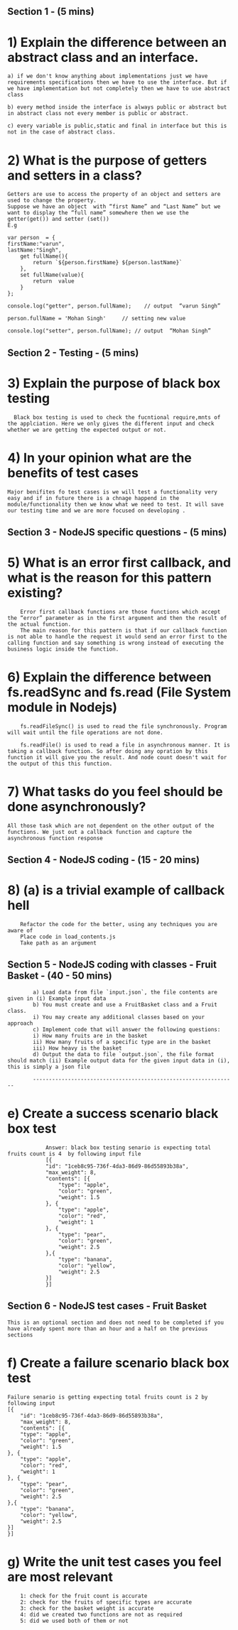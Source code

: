 ## Section 1 - (5 mins)
# 1) Explain the difference between an abstract class and an interface.
 
    a) if we don't know anything about implementations just we have requirements specifications then we have to use the interface. But if we have implementation but not completely then we have to use abstract class
	
    b) every method inside the interface is always public or abstract but in abstract class not every member is public or abstract.
	
    c) every variable is public,static and final in interface but this is not in the case of abstract class.

# 2) What is the purpose of getters and setters in a class?

	Getters are use to access the property of an object and setters are used to change the property. 
	Suppose we have an object  with “first Name” and “Last Name” but we want to display the “full name” somewhere then we use the getter(get()) and setter (set())  
    E.g 

    var person  = {
    firstName:"varun",
    lastName:"Singh",
        get fullName(){
            return `${person.firstName} ${person.lastName}`
        },
        set fullName(value){
            return  value  
        }
    };

    console.log("getter", person.fullName);    // output  “varun Singh”

    person.fullName = 'Mohan Singh'     // setting new value

    console.log("setter", person.fullName); // output  “Mohan Singh”


	
## Section 2 - Testing - (5 mins)

# 3) Explain the purpose of black box testing
	 
      Black box testing is used to check the fucntional require,mnts of the applciation. Here we only gives the different input and check whether we are getting the expected output or not. 

# 4) In your opinion what are the benefits of test cases
	
	Major benifites fo test cases is we will test a functionality very easy and if in future there is a chnage happend in the module/functionality then we know what we need to test. It will save our testing time and we are more focused on developing . 

## Section 3 - NodeJS specific questions - (5 mins)
   # 5) What is an error first callback, and what is the reason for this pattern existing?
	
        Error first callback functions are those functions which accept the “error” parameter as in the first argument and then the result of the actual function. 
        The main reason for this pattern is that if our callback function is not able to handle the request it would send an error first to the calling function and say something is wrong instead of executing the business logic inside the function. 


   # 6) Explain the difference between fs.readSync and fs.read (File System module in Nodejs)
        
        fs.readFileSync() is used to read the file synchronously. Program will wait until the file operations are not done. 

        fs.readFile() is used to read a file in asynchronous manner. It is taking a callback function. So after doing any opration by this function it will give you the result. And node count doesn't wait for the output of this this function.  
   # 7) What tasks do you feel should be done asynchronously?

	All those task which are not dependent on the other output of the functions. We just out a callback function and capture the asynchronous function response

## Section 4 - NodeJS coding - (15 - 20 mins)

   # 8) (a) is a trivial example of callback hell
        Refactor the code for the better, using any techniques you are aware of
        Place code in load_contents.js
        Take path as an argument

## Section 5 - NodeJS coding with classes - Fruit Basket - (40 - 50 mins)
            a) Load data from file `input.json`, the file contents are given in (i) Example input data
            b) You must create and use a FruitBasket class and a Fruit class.
            i) You may create any additional classes based on your approach 
            c) Implement code that will answer the following questions:
            i) How many fruits are in the basket
            ii) How many fruits of a specific type are in the basket
            iii) How heavy is the basket
            d) Output the data to file `output.json`, the file format should match (ii) Example output data for the given input data in (i), this is simply a json file
            
            ----------------------------------------------------------------
   # e) Create a success scenario black box test
      
                Answer: black box testing senario is expecting total fruits count is 4  by following input file
                [{
                "id": "1ceb8c95-736f-4da3-86d9-86d55893b38a",
                "max_weight": 8,
                "contents": [{
                    "type": "apple",
                    "color": "green",
                    "weight": 1.5
                }, {
                    "type": "apple",
                    "color": "red",
                    "weight": 1
                }, {
                    "type": "pear",
                    "color": "green",
                    "weight": 2.5
                },{
                    "type": "banana",
                    "color": "yellow",
                    "weight": 2.5
                }]
                }]



      


## Section 6 - NodeJS test cases - Fruit Basket 
    This is an optional section and does not need to be completed if you have already spent more than an hour and a half on the previous sections

   # f) Create a failure scenario black box test
    Failure senario is getting expecting total fruits count is 2 by following input 
    [{
        "id": "1ceb8c95-736f-4da3-86d9-86d55893b38a",
        "max_weight": 8,
        "contents": [{
        "type": "apple",
        "color": "green",
        "weight": 1.5
    }, {
        "type": "apple",
        "color": "red",
        "weight": 1
    }, {
        "type": "pear",
        "color": "green",
        "weight": 2.5
    },{
        "type": "banana",
        "color": "yellow",
        "weight": 2.5
    }]
    }]


   # g) Write the unit test cases you feel are most relevant
    
        1: check for the fruit count is accurate
        2: check for the fruits of specific types are accurate
        3: check for the basket weight is accurate
        4: did we created two functions are not as required
        5: did we used both of them or not

